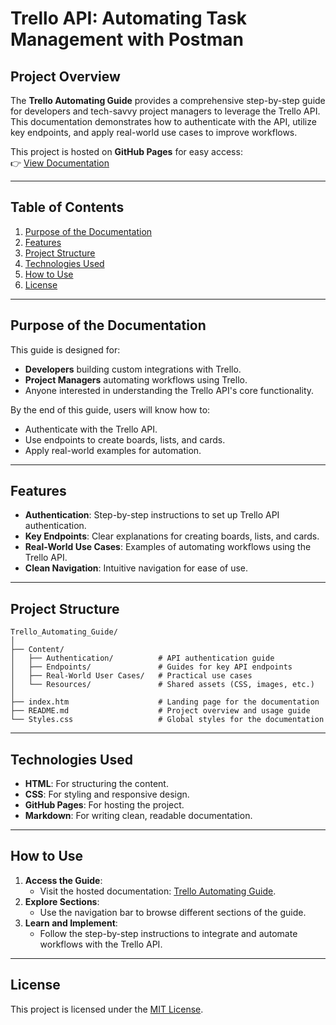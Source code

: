 # Trello API: Automating Task Management with Postman
## Project Overview
The **Trello Automating Guide** provides a comprehensive step-by-step guide for developers and tech-savvy project managers to leverage the Trello API. This documentation demonstrates how to authenticate with the API, utilize key endpoints, and apply real-world use cases to improve workflows.

This project is hosted on **GitHub Pages** for easy access:  
👉 [View Documentation](https://gfiorino.github.io/Trello_Automating_Guide/)

---

## Table of Contents
1. [Purpose of the Documentation](#purpose-of-the-documentation)
2. [Features](#features)
3. [Project Structure](#project-structure)
4. [Technologies Used](#technologies-used)
5. [How to Use](#how-to-use)
6. [License](#license)

---

## Purpose of the Documentation
This guide is designed for:
- **Developers** building custom integrations with Trello.
- **Project Managers** automating workflows using Trello.
- Anyone interested in understanding the Trello API's core functionality.

By the end of this guide, users will know how to:
- Authenticate with the Trello API.
- Use endpoints to create boards, lists, and cards.
- Apply real-world examples for automation.

---

## Features
- **Authentication**: Step-by-step instructions to set up Trello API authentication.
- **Key Endpoints**: Clear explanations for creating boards, lists, and cards.
- **Real-World Use Cases**: Examples of automating workflows using the Trello API.
- **Clean Navigation**: Intuitive navigation for ease of use.

---

## Project Structure

```plaintext
Trello_Automating_Guide/
│
├── Content/
│   ├── Authentication/          # API authentication guide
│   ├── Endpoints/               # Guides for key API endpoints
│   ├── Real-World User Cases/   # Practical use cases
│   └── Resources/               # Shared assets (CSS, images, etc.)
│
├── index.htm                    # Landing page for the documentation
├── README.md                    # Project overview and usage guide
└── Styles.css                   # Global styles for the documentation
```
---

## Technologies Used

- **HTML**: For structuring the content.
- **CSS**: For styling and responsive design.
- **GitHub Pages**: For hosting the project.
- **Markdown**: For writing clean, readable documentation.

---

## How to Use

1. **Access the Guide**:
   - Visit the hosted documentation: [Trello Automating Guide](https://gfiorino.github.io/Trello_Automating_Guide/).
2. **Explore Sections**:
   - Use the navigation bar to browse different sections of the guide.
3. **Learn and Implement**:
   - Follow the step-by-step instructions to integrate and automate workflows with the Trello API.
---
## License

This project is licensed under the [MIT License](https://opensource.org/licenses/MIT).
